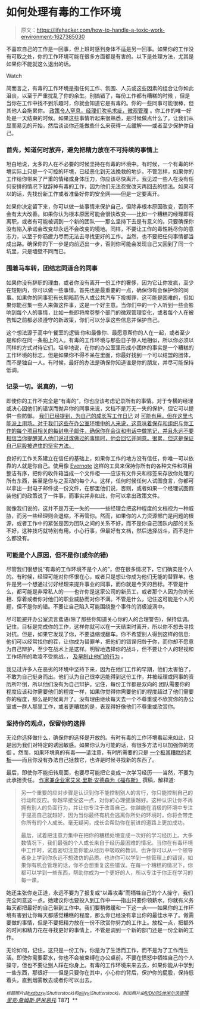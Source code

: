 # 如何处理有毒的工作环境

> 原文：<https://lifehacker.com/how-to-handle-a-toxic-work-environment-1627385030>

不喜欢自己的工作是一回事，但上班时感到身体不适是另一回事。如果你的工作没有可取之处，你的工作环境可能在很多方面都是有害的。以下是处理方法，尤其是如果你不能就这么退出的话。

Watch

简而言之，有毒的工作环境是指任何工作、氛围、人员或这些因素的组合让你如此沮丧，以至于严重扰乱了你的余生。别搞错了，每份工作都有糟糕的时候 ，但是当你在工作中找不到乐趣时，你就会知道它是有毒的。你的一些同事可能很棒，但其他人会拖累你。 [政策令人窒息，经理们吹毛求疵，微观管理](http://www.kickbully.com/toxic.html) 。你工作的唯一好处是一天结束的时候。如果这些事情听起来很熟悉，是时候做点什么了。让我们从显而易见的开始，然后谈谈你还能做些什么来获得一点缓解——或者至少保护你自己。

### 首先，知道何时放弃，避免把精力放在不可持续的事情上

坦白地说，太多的人在不必要的时候坚持在有毒的环境中。有时候，一个有毒的环境实际上只是一个可控的环境，已经恶化到无法挽救的地步。不管怎样，如果你的工作给你带来了严重的情绪或身体压力，你应该尽快离开。我见过一些人在没有任何安排的情况下就辞掉有毒的工作，因为他们无法忍受改天再回去的想法。如果可以的话，先找份新工作或者准备好你的安全网——但是一定要离开。

如果你决定留下来，你可以做一些事情来保护自己，但除非根本原因改变，否则不会有太大改善。如果你认为根本原因可能会很快改变——比如一个糟糕的经理即将离职，或者有可能被调到一个新的团队——那么坚持下去是有意义的。只要确保你没有陷入承诺会改变却永远不会改变的境地。同样，不要让工作的毒性耗尽你的意志力，以至于你筋疲力尽而无法去寻找更好的工作。当然，也不要把任何事情都当成出路。确保你的下一步是向前迈出一步，否则你可能会发现自己又回到了同一个坑里，只是墙壁不同而已。

### 围着马车转，团结志同道合的同事

如果你没有辞职的理由，或者你没有离开一份工作的奢侈，因为它让你发疯，至少在短期内，你可以做一些事情。首先也是最重要的一点，确保你有会保护你的同事。如果你的同事犯有长期暗箭伤人或公共汽车下投掷罪，这可能是困难的，但如果你能召集一些人来做这件事，这是一个好主意。当你们中的一个人听到一些会影响到每个人的事情，比如一些即将席卷整个部门的微观管理变化，或者每个人在被告知之前都必须遵守的新政策，你们可以分享这些信息并保护自己。

这个想法源于高中午餐室的逻辑:你和最像你、最愿意帮你的人在一起，或者至少是和你在同一条船上的人。有毒的工作环境与那些日子惊人地相似，所以你必须以同样的方式对待它们。坦率地说，在你的办公室里形成小团体的事实是一个糟糕的工作环境的标志，但是如果你不得不呆在里面，你最好找到一个可以结盟的团体，而不是独自一人。有时候，最好的办法是确保你知道谁是你的朋友，并尽可能保持低调。

### 记录一切。说真的，一切

即使你的工作不完全是“有毒的”，你也应该考虑记录所有的事情。对于专横的经理或决心因他们的错误而抛弃你的同事来说，文档不是万无一失的保护，但它可以提供一些防御。 [我们已经提到，为自己的成长写工作日记](https://lifehacker.com/keep-a-work-diary-to-minimize-mistakes-and-document-suc-5816473) 对 [可能有用，但在这里也能派上用场。对于我们这些在办公室环境中的人来说，这意味着保存和组织与你工作的每个项目相关的每封电子邮件，确保你在会议和电话中做笔记，并且永远不要相信当你提醒某人他们说过或做过的事情时，他会回忆并同意。很累，但这是保证自己屁股被遮住的坚实方法。](https://lifehacker.com/keep-a-work-diary-to-minimize-mistakes-and-document-suc-5816473)

良好的工作关系建立在信任的基础上，如果你工作的地方没有信任，你唯一可以依靠的人就是你自己。使用像 [Evernote](http://evernote.com/) 这样的工具来保持你所有的各种文件和项目整洁有序，把你的收件箱当成一个文件柜——应该有文件夹和标签来存放你处理的所有东西，甚至是你与之互动的每个人。这样，任何时候任何人试图食言，你都可以拿出一封电子邮件或一份文件，在那里他们说，否则，或者如果一个经理试图假装他们的政策说了一件事，而事实并非如此，你可以拿出政策文件。

就像我们说的，这并不是万无一失的——一些经理会把这种程度的文档视为一种威胁，而另一些经理则会退缩，不再管你。然而，如果你的人力资源部门是问题的根源，或者工作中的紧张是因为团队之间的关系不好，而不是你自己团队内部的关系不好，这种技巧就特别有用。小心行事，但最好有文档，然后选择战斗，而不是什么都没有。

### 可能是个人原因，但不是你(或你的错)

尽管我们很想说“有毒的工作环境不是个人的”，但在很多情况下，它们确实是个人的。有时候，经理可能对你怀恨在心，或者只是想让你成为他们无能的替罪羊。也许是另一个想通过讨好经理来提升事业的同事，而你就是今天的目标。不管是什么，都可能是非常私人的——也许你是这家公司的新员工，或者那个人因为你的长相、穿着或者你对他们的职业威胁而对你不满。不管是什么，记住这可能是个人问题，但不是你的错。不要让自己陷入可能围绕整个事件的消极漩涡中。

尽可能避开办公室流言蜚语(除了那些你知道关心你的人的合理警告)，保持低调。记住，目标是完成你的工作，这样你就可以在一天结束时离开，所以你不想去寻找对抗。但是，如果它发现了你，不要退缩或翻车。你不希望别人得到这样的信息:他们可以经常找你的茬，让你成为替罪羊，把他们的错误归咎于你，而你却不愿意为自己辩护，至少在战术上是这样。明智地选择你的战斗，但不要让个人的轻视和工作场所的欺凌不受挑战。， [及早制止他们的行为](http://lifehacker.com/disrupt-a-workplace-bullys-aggressive-behavior-5392880) 。

我见过许多人在恶劣的环境中坚持下来，因为在他们工作的早期，他们太害怕了，不敢为自己挺身而出。他们认为自己很幸运能得到这份工作，并被经理或同事的资历所吓倒，所以他们没有为自己辩护。记住，每份工作都是双向的:团队需要你的程度应该和你需要他们的程度一样，如果你觉得你需要他们的程度超过了他们需要你的程度，那么是时候离开了。没有理由继续每天去一个不尊重或不欣赏你的办公室或一群人那里工作，或者更糟糕的是，表现得好像他们不尊重或欣赏你。

### 坚持你的观点，保留你的选择

无论你选择做什么，确保你的选择是开放的。有时有毒的工作环境看起来如此，只是因为我们对特定的诱因敏感。如果你认为可能的话，有很多方法可以加强你的防御 。然而，如果环境真的有毒——请注意，有时所需要的只是 [一个极其糟糕的老板](http://lifehacker.com/your-boss-is-bad-for-you-why-bad-bosses-infect-your-li-5888886)——而且你没有办法自己拯救它，也许是时候寻找新的东西了。

最后，即使你不能扭转局面，也要尽可能把它变成一次学习经历——当然，不要为此承担责任。 [作家兼企业家艾米·里斯·安德森为《福布斯》](http://www.forbes.com/sites/amyanderson/2013/06/17/coping-in-a-toxic-work-environment/) 撰稿，解释道:

> 另一个重要的应对步骤是认识到你不能控制别人的言行，你只能控制自己的行动和反应。你越早接受这一点，对你的心理健康越好。这种认识让你不再拥有别人的负面行为，并让你专注于改善自己。你越能在消极的环境中专注于提高自己就越好，因为当你最终有机会逃离你所处的环境时，你将会带走你所有的个人成长。毫无疑问，成长会帮助你在前进的道路上更加成功。
> 
> 最后，试着把注意力集中在把你的糟糕处境变成一次好的学习经历上。大多数情况下，我们最强的个人成长来自于经历最困难的情况。当你在有毒环境中工作时，试着密切注意你能从经历中吸取的教训。也许你可以从一个领导者身上学到你永远不想效仿的品质。也许你可以学到一些管理上的错误，如果你有机会管理的话，你不会想重复这些错误。在每一个糟糕的情况下，你都可以学到一些东西，帮助你成为一个更好的人，所以专注于你正在学习的每一课。

她还主张你走正道，永远不要为了报复或“以毒攻毒”而牺牲自己的个人操守，我们完全同意这一点。她建议你也要投入到工作中——指出只要你领薪水，你就有义务每天都把最好的自己带到工作中。我们要稍微缓和一下这一点——如果你的工作环境有害到让你每天都感觉糟糕的程度，那么你已经没有拿出你的最佳水平了。做需要做的事情，但是不要把精力放在一份不欣赏你努力的工作上。放松一点，把额外的时间和精力花在寻找更好的事情上，不管是调到一个新的部门还是一份全新的工作。

无论如何，记住，这只是一份工作，你是为了生活而工作，而不是为了工作而生活。即使你需要薪水，你也不会被束缚在办公桌前。不要在愤怒中牺牲自己的个人操守，但也不要让别人踩在你身上。有毒的工作环境来来去去，如果你能从中学到一些东西，那很好——但是只要你在其中，小心你的背后，保护你的屁股，保持低着头，直到烟雾散去或者你可以出去。

<small>*标题照片由*</small>[<small>*hxdbzxy*</small>](http://www.shutterstock.com/pic-172647104/stock-photo-people-rushing-in-the-lobby-motion-blur.html?src=0zC96TxwGhcECZ_l4jA8uA-6-92)<small>*(Shutterstock)和*</small>[<small>*olllyy*</small>](http://www.shutterstock.com/pic-137808365/stock-photo-young-businessman-working-with-gas-mask.html?src=pp-photo-140102176-1dlFWswAwkFgpQT4c-JaUg-4)<small>*(Shutterstock)。附加照片由*</small>[<small>*R/DV/RS*</small>](https://www.flickr.com/photos/redvers/532097082)<small></small>*[<small>*休米尔沃德*</small>](https://www.flickr.com/photos/12254373@N04/5675938684)<small></small>*[*埃里克·詹姆斯·萨米恩托*](https://www.flickr.com/photos/ijames/20686330) T87】**